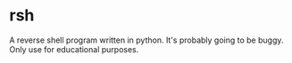 # rsh
A reverse shell program written in python. It's probably going to be buggy. Only use for educational purposes.
